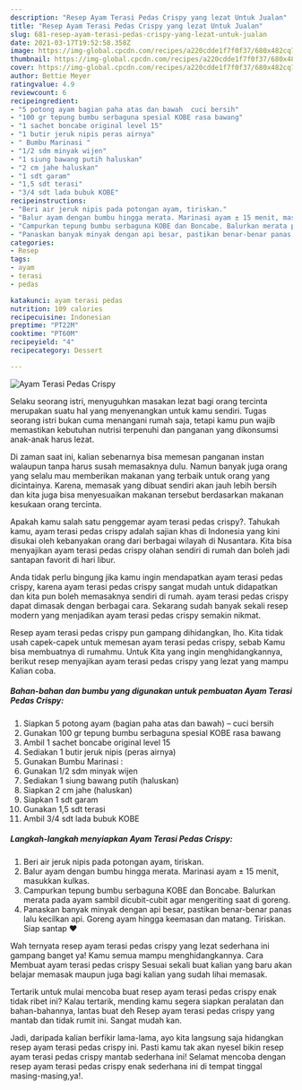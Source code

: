 ```yaml
---
description: "Resep Ayam Terasi Pedas Crispy yang lezat Untuk Jualan"
title: "Resep Ayam Terasi Pedas Crispy yang lezat Untuk Jualan"
slug: 681-resep-ayam-terasi-pedas-crispy-yang-lezat-untuk-jualan
date: 2021-03-17T19:52:58.358Z
image: https://img-global.cpcdn.com/recipes/a220cdde1f7f0f37/680x482cq70/ayam-terasi-pedas-crispy-foto-resep-utama.jpg
thumbnail: https://img-global.cpcdn.com/recipes/a220cdde1f7f0f37/680x482cq70/ayam-terasi-pedas-crispy-foto-resep-utama.jpg
cover: https://img-global.cpcdn.com/recipes/a220cdde1f7f0f37/680x482cq70/ayam-terasi-pedas-crispy-foto-resep-utama.jpg
author: Bettie Meyer
ratingvalue: 4.9
reviewcount: 6
recipeingredient:
- "5 potong ayam bagian paha atas dan bawah  cuci bersih"
- "100 gr tepung bumbu serbaguna spesial KOBE rasa bawang"
- "1 sachet boncabe original level 15"
- "1 butir jeruk nipis peras airnya"
- " Bumbu Marinasi "
- "1/2 sdm minyak wijen"
- "1 siung bawang putih haluskan"
- "2 cm jahe haluskan"
- "1 sdt garam"
- "1,5 sdt terasi"
- "3/4 sdt lada bubuk KOBE"
recipeinstructions:
- "Beri air jeruk nipis pada potongan ayam, tiriskan."
- "Balur ayam dengan bumbu hingga merata. Marinasi ayam ± 15 menit, masukkan kulkas."
- "Campurkan tepung bumbu serbaguna KOBE dan Boncabe. Balurkan merata pada ayam sambil dicubit-cubit agar mengeriting saat di goreng."
- "Panaskan banyak minyak dengan api besar, pastikan benar-benar panas lalu kecilkan api. Goreng ayam hingga keemasan dan matang. Tiriskan. Siap santap ❤"
categories:
- Resep
tags:
- ayam
- terasi
- pedas

katakunci: ayam terasi pedas 
nutrition: 109 calories
recipecuisine: Indonesian
preptime: "PT22M"
cooktime: "PT60M"
recipeyield: "4"
recipecategory: Dessert

---
```



![Ayam Terasi Pedas Crispy](https://img-global.cpcdn.com/recipes/a220cdde1f7f0f37/680x482cq70/ayam-terasi-pedas-crispy-foto-resep-utama.jpg)

Selaku seorang istri, menyuguhkan masakan lezat bagi orang tercinta merupakan suatu hal yang menyenangkan untuk kamu sendiri. Tugas seorang istri bukan cuma menangani rumah saja, tetapi kamu pun wajib memastikan kebutuhan nutrisi terpenuhi dan panganan yang dikonsumsi anak-anak harus lezat.

Di zaman  saat ini, kalian sebenarnya bisa memesan panganan instan walaupun tanpa harus susah memasaknya dulu. Namun banyak juga orang yang selalu mau memberikan makanan yang terbaik untuk orang yang dicintainya. Karena, memasak yang dibuat sendiri akan jauh lebih bersih dan kita juga bisa menyesuaikan makanan tersebut berdasarkan makanan kesukaan orang tercinta. 



Apakah kamu salah satu penggemar ayam terasi pedas crispy?. Tahukah kamu, ayam terasi pedas crispy adalah sajian khas di Indonesia yang kini disukai oleh kebanyakan orang dari berbagai wilayah di Nusantara. Kita bisa menyajikan ayam terasi pedas crispy olahan sendiri di rumah dan boleh jadi santapan favorit di hari libur.

Anda tidak perlu bingung jika kamu ingin mendapatkan ayam terasi pedas crispy, karena ayam terasi pedas crispy sangat mudah untuk didapatkan dan kita pun boleh memasaknya sendiri di rumah. ayam terasi pedas crispy dapat dimasak dengan berbagai cara. Sekarang sudah banyak sekali resep modern yang menjadikan ayam terasi pedas crispy semakin nikmat.

Resep ayam terasi pedas crispy pun gampang dihidangkan, lho. Kita tidak usah capek-capek untuk memesan ayam terasi pedas crispy, sebab Kamu bisa membuatnya di rumahmu. Untuk Kita yang ingin menghidangkannya, berikut resep menyajikan ayam terasi pedas crispy yang lezat yang mampu Kalian coba.

<!--inarticleads1-->

##### Bahan-bahan dan bumbu yang digunakan untuk pembuatan Ayam Terasi Pedas Crispy:

1. Siapkan 5 potong ayam (bagian paha atas dan bawah) – cuci bersih
1. Gunakan 100 gr tepung bumbu serbaguna spesial KOBE rasa bawang
1. Ambil 1 sachet boncabe original level 15
1. Sediakan 1 butir jeruk nipis (peras airnya)
1. Gunakan  Bumbu Marinasi :
1. Gunakan 1/2 sdm minyak wijen
1. Sediakan 1 siung bawang putih (haluskan)
1. Siapkan 2 cm jahe (haluskan)
1. Siapkan 1 sdt garam
1. Gunakan 1,5 sdt terasi
1. Ambil 3/4 sdt lada bubuk KOBE




<!--inarticleads2-->

##### Langkah-langkah menyiapkan Ayam Terasi Pedas Crispy:

1. Beri air jeruk nipis pada potongan ayam, tiriskan.
1. Balur ayam dengan bumbu hingga merata. Marinasi ayam ± 15 menit, masukkan kulkas.
1. Campurkan tepung bumbu serbaguna KOBE dan Boncabe. Balurkan merata pada ayam sambil dicubit-cubit agar mengeriting saat di goreng.
1. Panaskan banyak minyak dengan api besar, pastikan benar-benar panas lalu kecilkan api. Goreng ayam hingga keemasan dan matang. Tiriskan. Siap santap ❤




Wah ternyata resep ayam terasi pedas crispy yang lezat sederhana ini gampang banget ya! Kamu semua mampu menghidangkannya. Cara Membuat ayam terasi pedas crispy Sesuai sekali buat kalian yang baru akan belajar memasak maupun juga bagi kalian yang sudah lihai memasak.

Tertarik untuk mulai mencoba buat resep ayam terasi pedas crispy enak tidak ribet ini? Kalau tertarik, mending kamu segera siapkan peralatan dan bahan-bahannya, lantas buat deh Resep ayam terasi pedas crispy yang mantab dan tidak rumit ini. Sangat mudah kan. 

Jadi, daripada kalian berfikir lama-lama, ayo kita langsung saja hidangkan resep ayam terasi pedas crispy ini. Pasti kamu tak akan nyesel bikin resep ayam terasi pedas crispy mantab sederhana ini! Selamat mencoba dengan resep ayam terasi pedas crispy enak sederhana ini di tempat tinggal masing-masing,ya!.

